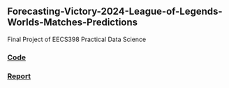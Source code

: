 ## Forecasting-Victory-2024-League-of-Legends-Worlds-Matches-Predictions
Final Project of EECS398 Practical Data Science
### [Code](https://github.com/CJHJW/EECS398-Final-Project/blob/5ded4e8860dd12591cd746a8266cd6ee46bab330/Code/Final%20Project.ipynb)
### [Report](https://cjhjw.github.io/EECS398-Final-Project/)
